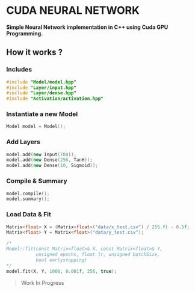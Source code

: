 # CUDA NEURAL NETWORK

**Simple Neural Network implementation in C++ using Cuda GPU Programming.**

## How it works ?

### Includes
```cpp
#include "Model/model.hpp"
#include "Layer/input.hpp"
#include "Layer/dense.hpp"
#include "Activation/activation.hpp"
```

### Instantiate a new Model
```cpp
Model model = Model();
```
### Add Layers
```cpp
model.add(new Input(784));
model.add(new Dense(256, TanH));
model.add(new Dense(10, Sigmoid));
```

### Compile & Summary
```cpp
model.compile();
model.summary();
```

### Load Data & Fit
```cpp
Matrix<float> X = (Matrix<float>("data/x_test.csv") / 255.f) - 0.5f;
Matrix<float> Y = Matrix<float>("data/y_test.csv");

/*
Model::fit(const Matrix<float>& X, const Matrix<float>& Y,
           unsigned epochs, float lr, unsigned batchSize,
           bool earlystopping)
*/
model.fit(X, Y, 1000, 0.001f, 256, true);
```

> Work In Progress
